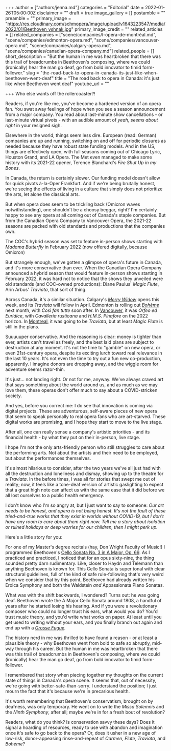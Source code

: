 +++
author = ["authors/jenna.md"]
categories = "Editorial"
date = 2022-01-26T05:00:00Z
disclaimer = ""
draft = true
image_gallery = []
postamble = ""
preamble = ""
primary_image = "https://res.cloudinary.com/schmopera/image/upload/v1643223547/media/2022/01/Beethoven_yshnak.jpg"
primary_image_credit = ""
related_articles = []
related_companies = ["scene/companies/l-opéra-de-montréal.md", "scene/companies/edmonton-opera.md", "scene/companies/vancouver-opera.md", "scene/companies/calgary-opera.md", "scene/companies/canadian-opera-company.md"]
related_people = []
short_description = "But the human in me was heartbroken that there was this trail of breadcrumbs in Beethoven's composing, where we could (ironically) hear the man go deaf, go from bold innovator to timid form-follower."
slug = "the-road-back-to-opera-in-canada-its-just-like-when-beethoven-went-deaf"
title = "The road back to opera in Canada: it's just like when Beethoven went deaf"
youtube_url = ""

+++
Who else wants off the rollercoaster?!

Readers, if you're like me, you've become a hardened version of an opera fan. You swat away feelings of hope when you see a season announcement from a major company. You read about last-minute show cancellations  - or last-minute virtual pivots - with an audible amount of _yeah, seems about right_ in your resigned sigh.

Elsewhere in the world, things seem less dire. European (read: German) companies are up and running, switching on and off for periodic closures as needed because they have robust state funding models. And in the US, things are effectively open, with full seasons coming out of Chicago Lyric, Houston Grand, and LA Opera. The Met even managed to make some history with its 2021-22 opener, Terence Blanchard's _Fire Shut Up in my Bones_. 

In Canada, the return is certainly slower. Our funding model doesn't allow for quick pivots à-la-Oper Frankfurt. And if we're being brutally honest, we're seeing the effects of living in a culture that simply does not prioritize the arts, let alone the classical arts.

But when opera does seem to be trickling back (Omicron waves notwithstanding), one shouldn't be a choosy beggar, right? I'm certainly happy to see any opera at all coming out of Canada's staple companies. But from the Canadian Opera Company to Vancouver Opera, the 2021-22 seasons are packed with old standards and productions that the companies own. 

The COC's hybrid season was set to feature in-person shows starting with _Madama Butterfly_ in February 2022 (now offered digitally, because Omicron) 

But strangely enough, we've gotten a glimpse of opera's future in Canada, and it's more conservative than ever. When the Canadian Opera Company announced a hybrid season that would feature in-person shows starting in February 2022, it was hard not to notice that the shows they unveiled were old standards (and COC-owned productions): Diane Paulus' _Magic Flute_, Arin Arbus' _Traviata_, that sort of thing.

Across Canada, it's a similar situation. Calgary's [_Merry Widow_](https://calgaryopera.com/21-22/merry-widow) opens this week, and its _Traviata_ will follow in April. Edmonton is rolling out [_Bohème_](https://www.edmontonopera.com/2022/boheme) next month, with _Così fan tutte_ soon after. In [Vancouver](https://www.vancouveropera.ca/), it was _Orfeo ed Euridice_, with _Cavalleria rusticana_ and _H.M.S. Pinafore_ on the 2022 horizon. In [Montreal](https://www.operademontreal.com/en/shows/2021-2022-season), it was going to be _Traviata_, but at least _Magic Flute_ is still in the plans.

Suuuuuper conservative. And the reasoning is clear: money is tighter than ever, artists can't travel as freely, and the best laid plans are subject to destruction at any moment. It's not the time to "gamble" on new opera, or even 21st-century opera, despite its exciting lurch toward real relevance in the last 10 years. It's not even the time to try out a fun new co-production, apparently. I imagine donors are dropping away, and the wiggle room for adventure seems razor-thin.

It's just... not landing right. Or not for me, anyway. We've always craved art that says something about the world around us, and as much as we may love them, these operas don't offer much to say about a COVID-stricken society. 

And yes, before you correct me: I do see that innovation is coming via digital projects. These are adventurous, self-aware pieces of new opera that seem to speak personally to real opera fans who are art-starved. These digital works are promising, and I hope they start to move to the live stage. 

After all, one can really sense a company's artistic priorities - and its financial health - by what they put on their in-person, live stage.

I hope I'm not the only arts-friendly person who still struggles to care about the performing arts. Not about the artists and their need to be employed, but about the performances themselves.

It's almost hilarious to consider, after the two years we've all just had with all the destruction and loneliness and dismay, showing up to the theatre for a _Traviata_. In the before times, I was all for stories that swept me out of reality; now, it feels like a tone-deaf version of artistic gaslighting to expect that a great high note can affect us with the same ease that it did before we all lost ourselves to a public health emergency.

I don't know who I'm so angry at, but I just want to say to someone: _Our art needs to be honest, and opera is not being honest. It's not the fault of these tried-and-true works that they exist in worlds without COVID-19, but I don't have any room to care about them right now. Tell me a story about isolation or ruined holidays or deep worries for our children, then I might perk up._

Here's a little story for you:

For one of my Master's degree recitals (hay, Don Wright Faculty of Music!) I programmed Beethoven's [Cello Sonata No. 3 in A Major, Op. 69](https://www.youtube.com/watch?v=X9pivx91mVk). As I practiced and practiced, I noticed that for an opus sixty-nine, the thing sounded pretty darn rudimentary. Like, closer to Haydn and Telemann than anything Beethoven is known for. This Cello Sonata is super tonal with clear structural guidelines, full of the kind of safe rule-following that's very weird when we consider that by this point, Beethoven had already written his Eroica Symphony and both the Waldstein _and_ Appassionata Piano Sonatas.

What was with the shift backwards, I wondered? Turns out: he was going deaf. Beethoven wrote the A Major Cello Sonata around 1808, a handful of years after he started losing his hearing. And if you were a revolutionary composer who could no longer trust his ears, what would you do? You'd trust music theory, and you'd write what works on paper. At least until you get used to writing without your ears, and you finally branch out again and end up with a [_Grosse Fugue_](https://en.wikipedia.org/wiki/Grosse_Fuge)_._

The history nerd in me was thrilled to have found a reason - or at least a plausible theory - why Beethoven went from bold to safe so abruptly, mid-way through his career. But the human in me was heartbroken that there was this trail of breadcrumbs in Beethoven's composing, where we could (ironically) hear the man go deaf, go from bold innovator to timid form-follower.

I remembered that story when piecing together my thoughts on the current state of things in Canada's opera scene. It seems that, out of necessity, we're going with better-safe-than-sorry. I understand the position; I just mourn the fact that it's because we're in precarious health.

It's worth remembering that Beethoven's conservatism, brought on by deafness, was only temporary. He went on to write the _Missa Solemnis_ and the _Ninth Symphony_, after all; maybe we're in for a fresh bout of revolution?

Readers, what do you think? Is conservation savvy these days? Does it signal a hoarding of resources, ready to use with abandon and imagination once it's safe to go back to the opera? Or, does it usher in a new age of low-risk, donor-appeasing rinse-and-repeat of _Carmen_, _Flute_, _Traviata_, and _Bohème_?